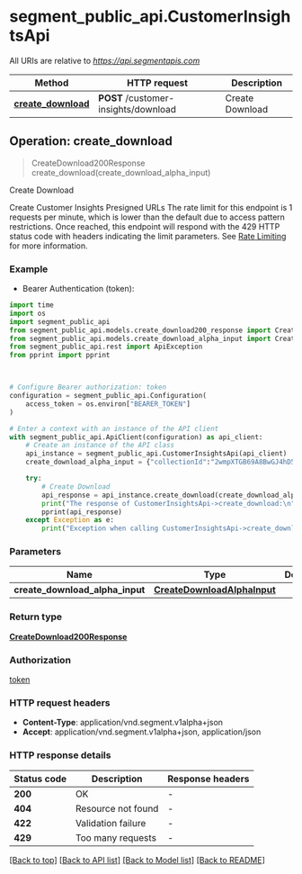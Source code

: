 # segment_public_api.CustomerInsightsApi

All URIs are relative to *https://api.segmentapis.com*

Method | HTTP request | Description
------------- | ------------- | -------------
[**create_download**](CustomerInsightsApi.md#create_download) | **POST** /customer-insights/download | Create Download



## Operation: create_download

> CreateDownload200Response create_download(create_download_alpha_input)

Create Download

Create Customer Insights Presigned URLs   The rate limit for this endpoint is 1 requests per minute, which is lower than the default due to access pattern restrictions. Once reached, this endpoint will respond with the 429 HTTP status code with headers indicating the limit parameters. See [Rate Limiting](/#tag/Rate-Limits) for more information.

### Example

* Bearer Authentication (token):
```python
import time
import os
import segment_public_api
from segment_public_api.models.create_download200_response import CreateDownload200Response
from segment_public_api.models.create_download_alpha_input import CreateDownloadAlphaInput
from segment_public_api.rest import ApiException
from pprint import pprint



# Configure Bearer authorization: token
configuration = segment_public_api.Configuration(
    access_token = os.environ["BEARER_TOKEN"]
)

# Enter a context with an instance of the API client
with segment_public_api.ApiClient(configuration) as api_client:
    # Create an instance of the API class
    api_instance = segment_public_api.CustomerInsightsApi(api_client)
    create_download_alpha_input = {"collectionId":"2wmpXTGB69A8BwGJ4hD5XvQ03aD","workspaceId":"9y433Y71snvrWKfchyBbu9","startTime":"2006-01-02T15:04:05.000Z"} # CreateDownloadAlphaInput | 

    try:
        # Create Download
        api_response = api_instance.create_download(create_download_alpha_input)
        print("The response of CustomerInsightsApi->create_download:\n")
        pprint(api_response)
    except Exception as e:
        print("Exception when calling CustomerInsightsApi->create_download: %s\n" % e)
```



### Parameters

Name | Type | Description  | Notes
------------- | ------------- | ------------- | -------------
 **create_download_alpha_input** | [**CreateDownloadAlphaInput**](CreateDownloadAlphaInput.md)|  | 

### Return type

[**CreateDownload200Response**](CreateDownload200Response.md)

### Authorization

[token](../README.md#token)

### HTTP request headers

 - **Content-Type**: application/vnd.segment.v1alpha+json
 - **Accept**: application/vnd.segment.v1alpha+json, application/json

### HTTP response details
| Status code | Description | Response headers |
|-------------|-------------|------------------|
**200** | OK |  -  |
**404** | Resource not found |  -  |
**422** | Validation failure |  -  |
**429** | Too many requests |  -  |

[[Back to top]](#) [[Back to API list]](../README.md#documentation-for-api-endpoints) [[Back to Model list]](../README.md#documentation-for-models) [[Back to README]](../README.md)

